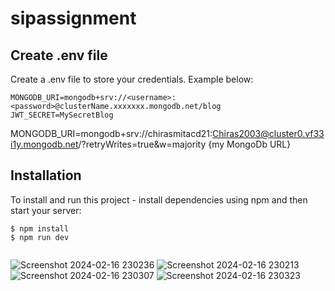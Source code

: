 # sipassignment

## Create .env file
Create a .env file to store your credentials. Example below:

```
MONGODB_URI=mongodb+srv://<username>:<password>@clusterName.xxxxxxx.mongodb.net/blog
JWT_SECRET=MySecretBlog
```
MONGODB_URI=mongodb+srv://chirasmitacd21:Chiras2003@cluster0.vf33i1y.mongodb.net/?retryWrites=true&w=majority
{my MongoDb URL}

## Installation
To install and run this project - install dependencies using npm and then start your server:

```
$ npm install
$ npm run dev


```
![Screenshot 2024-02-16 230236](https://github.com/Chiram01/sipassignment/assets/139802844/115d756a-87dd-44e9-9823-1cd7c1018492)
![Screenshot 2024-02-16 230213](https://github.com/Chiram01/sipassignment/assets/139802844/cc23e263-7a5e-41bf-8f1c-167228ed1e60)
![Screenshot 2024-02-16 230307](https://github.com/Chiram01/sipassignment/assets/139802844/63134807-c3e8-4885-b2d9-ba9b4e1f8bfd)
![Screenshot 2024-02-16 230323](https://github.com/Chiram01/sipassignment/assets/139802844/bc2ebd71-0a17-40d0-9238-0659c5f6f991)
